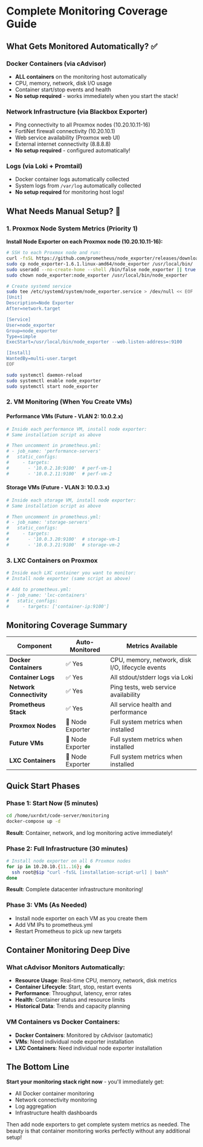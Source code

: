 # Complete Monitoring Coverage Guide

## What Gets Monitored Automatically? ✅

### Docker Containers (via cAdvisor)
- **ALL containers** on the monitoring host automatically
- CPU, memory, network, disk I/O usage
- Container start/stop events and health
- **No setup required** - works immediately when you start the stack!

### Network Infrastructure (via Blackbox Exporter)  
- Ping connectivity to all Proxmox nodes (10.20.10.11-16)
- FortiNet firewall connectivity (10.20.10.1)
- Web service availability (Proxmox web UI)
- External internet connectivity (8.8.8.8)
- **No setup required** - configured automatically!

### Logs (via Loki + Promtail)
- Docker container logs automatically collected
- System logs from `/var/log` automatically collected
- **No setup required** for monitoring host logs!

## What Needs Manual Setup? 🔧

### 1. Proxmox Node System Metrics (Priority 1)
**Install Node Exporter on each Proxmox node (10.20.10.11-16):**

```bash
# SSH to each Proxmox node and run:
curl -fsSL https://github.com/prometheus/node_exporter/releases/download/v1.6.1/node_exporter-1.6.1.linux-amd64.tar.gz | tar -xz
sudo cp node_exporter-1.6.1.linux-amd64/node_exporter /usr/local/bin/
sudo useradd --no-create-home --shell /bin/false node_exporter || true
sudo chown node_exporter:node_exporter /usr/local/bin/node_exporter

# Create systemd service
sudo tee /etc/systemd/system/node_exporter.service > /dev/null << EOF
[Unit]
Description=Node Exporter
After=network.target

[Service]
User=node_exporter
Group=node_exporter
Type=simple
ExecStart=/usr/local/bin/node_exporter --web.listen-address=:9100

[Install]
WantedBy=multi-user.target
EOF

sudo systemctl daemon-reload
sudo systemctl enable node_exporter
sudo systemctl start node_exporter
```

### 2. VM Monitoring (When You Create VMs)

#### Performance VMs (Future - VLAN 2: 10.0.2.x)
```bash
# Inside each performance VM, install node exporter:
# Same installation script as above

# Then uncomment in prometheus.yml:
# - job_name: 'performance-servers'
#   static_configs:
#     - targets:
#       - '10.0.2.10:9100'  # perf-vm-1
#       - '10.0.2.11:9100'  # perf-vm-2
```

#### Storage VMs (Future - VLAN 3: 10.0.3.x)  
```bash
# Inside each storage VM, install node exporter:
# Same installation script as above

# Then uncomment in prometheus.yml:
# - job_name: 'storage-servers'  
#   static_configs:
#     - targets:
#       - '10.0.3.20:9100'  # storage-vm-1
#       - '10.0.3.21:9100'  # storage-vm-2
```

### 3. LXC Containers on Proxmox
```bash
# Inside each LXC container you want to monitor:
# Install node exporter (same script as above)

# Add to prometheus.yml:
# - job_name: 'lxc-containers'
#   static_configs:
#     - targets: ['container-ip:9100']
```

## Monitoring Coverage Summary

| Component | Auto-Monitored | Metrics Available |
|-----------|---------------|------------------|
| **Docker Containers** | ✅ Yes | CPU, memory, network, disk I/O, lifecycle events |
| **Container Logs** | ✅ Yes | All stdout/stderr logs via Loki |
| **Network Connectivity** | ✅ Yes | Ping tests, web service availability |
| **Prometheus Stack** | ✅ Yes | All service health and performance |
| **Proxmox Nodes** | 🔧 Node Exporter | Full system metrics when installed |
| **Future VMs** | 🔧 Node Exporter | Full system metrics when installed |
| **LXC Containers** | 🔧 Node Exporter | Full system metrics when installed |

## Quick Start Phases

### Phase 1: Start Now (5 minutes)
```bash
cd /home/uxrdxt/code-server/monitoring
docker-compose up -d
```
**Result**: Container, network, and log monitoring active immediately!

### Phase 2: Full Infrastructure (30 minutes)  
```bash
# Install node exporter on all 6 Proxmox nodes
for ip in 10.20.10.{11..16}; do
  ssh root@$ip "curl -fsSL [installation-script-url] | bash"
done
```
**Result**: Complete datacenter infrastructure monitoring!

### Phase 3: VMs (As Needed)
- Install node exporter on each VM as you create them
- Add VM IPs to prometheus.yml
- Restart Prometheus to pick up new targets

## Container Monitoring Deep Dive

### What cAdvisor Monitors Automatically:
- **Resource Usage**: Real-time CPU, memory, network, disk metrics
- **Container Lifecycle**: Start, stop, restart events  
- **Performance**: Throughput, latency, error rates
- **Health**: Container status and resource limits
- **Historical Data**: Trends and capacity planning

### VM Containers vs Docker Containers:
- **Docker Containers**: Monitored by cAdvisor (automatic)
- **VMs**: Need individual node exporter installation
- **LXC Containers**: Need individual node exporter installation

## The Bottom Line

**Start your monitoring stack right now** - you'll immediately get:
- All Docker container monitoring
- Network connectivity monitoring  
- Log aggregation
- Infrastructure health dashboards

Then add node exporters to get complete system metrics as needed. The beauty is that container monitoring works perfectly without any additional setup!
